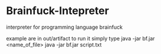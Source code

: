 # Brainfuck-Intepreter
interpreter for programming language brainfuck

example are in out/artifact
to run it simply type
java -jar bf.jar <name_of_file>
java -jar bf.jar script.txt
